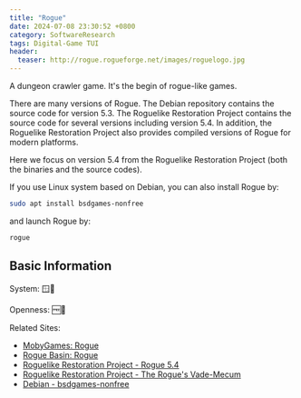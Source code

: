 ```yaml
---
title: "Rogue"
date: 2024-07-08 23:30:52 +0800
category: SoftwareResearch
tags: Digital-Game TUI
header:
  teaser: http://rogue.rogueforge.net/images/roguelogo.jpg
---
```


A dungeon crawler game. It's the begin of rogue-like games.

There are many versions of Rogue. The Debian repository contains the source code for version 5.3. The Roguelike Restoration Project contains the source code for several versions including version 5.4. In addition, the Roguelike Restoration Project also provides compiled versions of Rogue for modern platforms.

Here we focus on version 5.4 from the Roguelike Restoration Project (both the binaries and the source codes).

If you use Linux system based on Debian, you can also install Rogue by:

```bash
sudo apt install bsdgames-nonfree
```

and launch Rogue by:

```bash
rogue
```

## Basic Information

System: 🪟🐧

Openness: 🆓📖

Related Sites:

* [MobyGames: Rogue](https://www.mobygames.com/game/1743/rogue/)
* [Rogue Basin: Rogue](https://roguebasin.com/index.php/Rogue)
* [Roguelike Restoration Project - Rogue 5.4](http://rogue.rogueforge.net/rogue-5-4/)
* [Roguelike Restoration Project - The Rogue's Vade-Mecum](http://rogue.rogueforge.net/vade-mecum/)
* [Debian - bsdgames-nonfree](https://salsa.debian.org/ucko/bsdgames-nonfree)
